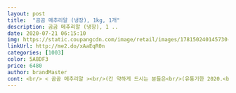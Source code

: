 ```yaml
---
layout: post 
title:  "곰곰 메추리알 (냉장), 1kg, 1개" 
description: 곰곰 메추리알 (냉장), 1 ..
date: 2020-07-21 06:15:10 
img: https://static.coupangcdn.com/image/retail/images/178150240145730-6918ebcb-60d4-45ff-b06c-860f78471615.jpg 
linkUrl: http://me2.do/xAaEqR0n 
categories: [1003] 
color: 5A8DF3 
price: 6480 
author: brandMaster 
cont: <br/> < 곰곰 메추리알 ><br/>(간 약하게 드시는 분들은<br/>(유통기한 2020.<br/> 9.<br/>22까지)<br/>2020.<br/> 7.<br/> 8.<br/> 구매<br/>2020.<br/> 7.<br/> 9.<br/> 도착<br/>.<br/> ★ 가격 6,480원 / 1kg<br/>가격  6,480 원<br/>간이 쎄다고 느끼실 수 있겠어요)<br/>고기에도 간이 맛있게 배이니까 더 맛있어요.<br/><br/>곰곰꺼는 처음 먹어봤는데 제일 감칠맛나고 간도 적당히 짭쪼롬하고 맛있는 것 같아요.<br/><br/>국물이 많아서 고기랑 버섯 많이 넣었는데도 국물이 모자라지 않았어요.<br/><br/>그래도 어른들이나 좀 짜쪼롬하게 간이 잘 배인걸 원하는 분들에겐 잘 맞을 것 같아요.<br/> 저도 평소에 좀 싱겁게 먹는 편인데 맛있게 잘 먹고 있거든요ㅎ<br/>근데 아이들이 원래 메추리알장조림 잘 먹고 좋아하는데 이번엔 잘 안먹길래 물어보니 좀 짜다고 하더라구요.<br/> 아이들이 먹기엔 좀 짜긴 한 거 같아요.<br/> 고기랑 버섯은 살짝 한번 끓여서인지 아이들 입맛에 딱 적당히 간이 되어서 잘 먹는데 메추리알은 짜다고 해서.<br/>.<br/> 다음엔 아이들은 그냥 직접 해줘야할 것 같아요.<br/><br/>냄비에 부어서 끓여줬어요<br/>다음에도 주문할게요<br/> 
---
```

 
